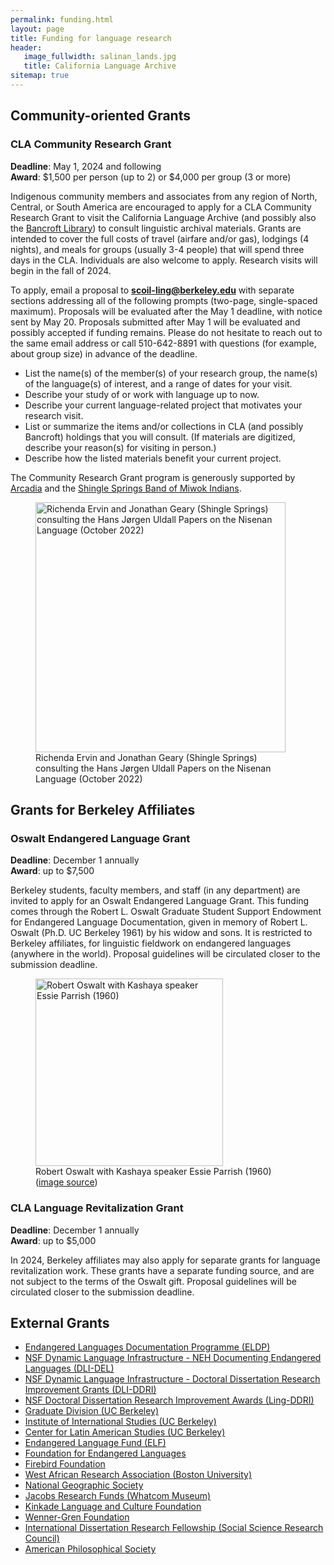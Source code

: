 ```yaml
---
permalink: funding.html
layout: page
title: Funding for language research
header:
   image_fullwidth: salinan_lands.jpg
   title: California Language Archive
sitemap: true
---
```


## Community-oriented Grants

### CLA Community Research Grant

<b>Deadline</b>: May 1, 2024 and following<br>
<b>Award</b>: $1,500 per person (up to 2) or $4,000 per group (3 or more)

Indigenous community members and associates from any region of North, Central, or South America are encouraged to apply for a CLA Community Research Grant to visit the California Language Archive (and possibly also the <a href="https://www.lib.berkeley.edu/visit/bancroft">Bancroft Library</a>) to consult linguistic archival materials. Grants are intended to cover the full costs of travel (airfare and/or gas), lodgings (4 nights), and meals for groups (usually 3-4 people) that will spend three days in the CLA. Individuals are also welcome to apply. Research visits will begin in the fall of 2024.

To apply, email a proposal to <b>scoil-ling@berkeley.edu</b> with separate sections addressing all of the following prompts (two-page, single-spaced maximum). Proposals will be evaluated after the May 1 deadline, with notice sent by May 20. Proposals submitted after May 1 will be evaluated and possibly accepted if funding remains. Please do not hesitate to reach out to the same email address or call 510-642-8891 with questions (for example, about group size) in advance of the deadline.

<ul>
<li>List the name(s) of the member(s) of your research group, the name(s) of the language(s) of interest, and a range of dates for your visit.</li>
<li>Describe your study of or work with language up to now.</li>
<li>Describe your current language-related project that motivates your research visit.</li>
<li>List or summarize the items and/or collections in CLA (and possibly Bancroft) holdings that you will consult. (If materials are digitized, describe your reason(s) for visiting in person.)</li>
<li>Describe how the listed materials benefit your current project.</li>
</ul>

The Community Research Grant program is generously supported by <a href="https://www.arcadiafund.org.uk/">Arcadia</a> and the <a href ="https://www.shinglespringsrancheria.com/">Shingle Springs Band of Miwok Indians</a>. 

<div class="between_images">
<figure>
  <img src="{{site.urlimg}}20221019_nisenan-visit.jpg" alt="Richenda Ervin and Jonathan Geary (Shingle Springs) consulting the Hans Jørgen Uldall Papers on the Nisenan Language (October 2022)" style="width:400px;"/>
  <figcaption class="caption">Richenda Ervin and Jonathan Geary (Shingle Springs) consulting the Hans Jørgen Uldall Papers on the Nisenan Language (October 2022)</figcaption>
</figure>
</div>

## Grants for Berkeley Affiliates

### Oswalt Endangered Language Grant

<b>Deadline</b>: December 1 annually<br>
<b>Award</b>: up to $7,500

Berkeley students, faculty members, and staff (in any department) are invited to apply for an Oswalt Endangered Language Grant. This funding comes through the Robert L. Oswalt Graduate Student Support Endowment for Endangered Language Documentation, given in memory of Robert L. Oswalt (Ph.D. UC Berkeley 1961) by his widow and sons. It is restricted to Berkeley affiliates, for linguistic fieldwork on endangered languages (anywhere in the world). Proposal guidelines will be circulated closer to the submission deadline.

<!--For more details and how to apply, click <a href="https://forms.gle/vTYNbA2a1Xe6qnBFA">here</a>.-->

<div class="between_images">
<figure>
  <img src="{{site.urlimg}}oswalt.jpeg" alt="Robert Oswalt with Kashaya speaker Essie Parrish (1960)" style="width:300px;"/>
  <figcaption class="caption">Robert Oswalt with Kashaya speaker Essie Parrish (1960) (<a href="http://www.livewild.org/RLO/index.html">image source</a>)</figcaption>
</figure>
</div>

### CLA Language Revitalization Grant

<b>Deadline</b>: December 1 annually<br>
<b>Award</b>: up to $5,000

In 2024, Berkeley affiliates may also apply for separate grants for language revitalization work. These grants have a separate funding source, and are not subject to the terms of the Oswalt gift. Proposal guidelines will be circulated closer to the submission deadline.


## External Grants <br>

<ul>
<li><a href="http://www.eldp.net/en/our+grants/documentation+grants/">Endangered Languages Documentation Programme (ELDP)</a>
<li><a href="https://www.neh.gov/grants/preservation/documenting-endangered-languages">NSF Dynamic Language Infrastructure - NEH Documenting Endangered Languages (DLI-DEL)</a>
<li><a href="https://beta.nsf.gov/funding/opportunities/dynamic-language-infrastructure-doctoral-dissertation-research-improvement">NSF Dynamic Language Infrastructure - Doctoral Dissertation Research Improvement Grants (DLI-DDRI)</a>
<li><a href="https://www.nsf.gov/funding/pgm_summ.jsp?pims_id=505033">NSF Doctoral Dissertation Research Improvement Awards (Ling-DDRI)</a>
<li><a href="http://grad.berkeley.edu/financial/deadlines.shtml">Graduate Division (UC Berkeley)</a>
<li><a href="http://iis.berkeley.edu/funding-opportunities/pre-dissertation-research-grant">Institute of International Studies (UC Berkeley)</a>
<li><a href="http://clas.berkeley.edu/research/grants-and-opportunities">Center for Latin American Studies (UC Berkeley)</a>
<li><a href="http://www.endangeredlanguagefund.org/language-legacies.html">Endangered Language Fund (ELF)</a>
<li><a href="http://www.ogmios.org/grants/">Foundation for Endangered Languages</a>
<li><a href="http://www.firebirdfellowships.org/">Firebird Foundation</a>
<li><a href="http://www.bu.edu/wara/fellowship/">West African Research Association (Boston University)</a>
<li><a href="https://www.nationalgeographic.org/grants/">National Geographic Society</a>
<li><a href="http://www.jacobsgrants.org/">Jacobs Research Funds (Whatcom Museum)</a>
<li><a href="https://depts.washington.edu/dmkgrant/">Kinkade Language and Culture Foundation</a></li>
<li><a href="http://www.wennergren.org/programs/">Wenner-Gren Foundation</a>
<li><a href="https://www.ssrc.org/programs/idrf/international-dissertation-research-fellowship/">International Dissertation Research Fellowship (Social Science Research Council)</a>
<li><a href="http://www.amphilsoc.org/grants/phillips">American Philosophical Society</a>
